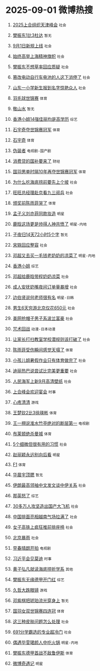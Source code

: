 # 2025-09-01 微博热搜 
1. [2025上合组织天津峰会](https://m.weibo.cn/search?containerid=100103type%3D1%26t%3D10%26q%3D%232025%E4%B8%8A%E5%90%88%E7%BB%84%E7%BB%87%E5%A4%A9%E6%B4%A5%E5%B3%B0%E4%BC%9A%23&stream_entry_id=51&isnewpage=1&extparam=seat%3D1%26c_type%3D51%26filter_type%3Drealtimehot%26cate%3D10103%26q%3D%25232025%25E4%25B8%258A%25E5%2590%2588%25E7%25BB%2584%25E7%25BB%2587%25E5%25A4%25A9%25E6%25B4%25A5%25E5%25B3%25B0%25E4%25BC%259A%2523%26pos%3D0%26dgr%3D0%26stream_entry_id%3D51%26display_time%3D1756660570%26pre_seqid%3D17566605700550415001764) `社会` 

2. [樊振东1比3杜达](https://m.weibo.cn/search?containerid=100103type%3D1%26t%3D10%26q%3D%23%E6%A8%8A%E6%8C%AF%E4%B8%9C1%E6%AF%943%E6%9D%9C%E8%BE%BE%23&stream_entry_id=31&isnewpage=1&extparam=seat%3D1%26lcate%3D5001%26q%3D%2523%25E6%25A8%258A%25E6%258C%25AF%25E4%25B8%259C1%25E6%25AF%25943%25E6%259D%259C%25E8%25BE%25BE%2523%26filter_type%3Drealtimehot%26band_rank%3D1%26c_type%3D31%26dgr%3D0%26cate%3D5001%26realpos%3D1%26pos%3D0%26flag%3D0%26stream_entry_id%3D31%26display_time%3D1756660570%26pre_seqid%3D17566605700550415001764) `暂无` 

3. [9月1日新规上线](https://m.weibo.cn/search?containerid=100103type%3D1%26t%3D10%26q%3D%239%E6%9C%881%E6%97%A5%E6%96%B0%E8%A7%84%E4%B8%8A%E7%BA%BF%23&stream_entry_id=31&isnewpage=1&extparam=seat%3D1%26lcate%3D5001%26q%3D%25239%25E6%259C%25881%25E6%2597%25A5%25E6%2596%25B0%25E8%25A7%2584%25E4%25B8%258A%25E7%25BA%25BF%2523%26filter_type%3Drealtimehot%26band_rank%3D2%26c_type%3D31%26dgr%3D0%26cate%3D5001%26realpos%3D2%26pos%3D1%26flag%3D2%26stream_entry_id%3D31%26display_time%3D1756660570%26pre_seqid%3D17566605700550415001764) `社会` 

4. [始终高举上海精神旗帜](https://m.weibo.cn/search?containerid=100103type%3D1%26t%3D10%26q%3D%23%E5%A7%8B%E7%BB%88%E9%AB%98%E4%B8%BE%E4%B8%8A%E6%B5%B7%E7%B2%BE%E7%A5%9E%E6%97%97%E5%B8%9C%23&stream_entry_id=31&isnewpage=1&extparam=seat%3D1%26lcate%3D5001%26q%3D%2523%25E5%25A7%258B%25E7%25BB%2588%25E9%25AB%2598%25E4%25B8%25BE%25E4%25B8%258A%25E6%25B5%25B7%25E7%25B2%25BE%25E7%25A5%259E%25E6%2597%2597%25E5%25B8%259C%2523%26filter_type%3Drealtimehot%26band_rank%3D3%26c_type%3D31%26dgr%3D0%26cate%3D5001%26realpos%3D3%26pos%3D2%26flag%3D0%26stream_entry_id%3D31%26display_time%3D1756660570%26pre_seqid%3D17566605700550415001764) `社会` 

5. [樊振东不想草率回应质疑](https://m.weibo.cn/search?containerid=100103type%3D1%26t%3D10%26q%3D%23%E6%A8%8A%E6%8C%AF%E4%B8%9C%E4%B8%8D%E6%83%B3%E8%8D%89%E7%8E%87%E5%9B%9E%E5%BA%94%E8%B4%A8%E7%96%91%23&stream_entry_id=31&isnewpage=1&extparam=seat%3D1%26lcate%3D5001%26q%3D%2523%25E6%25A8%258A%25E6%258C%25AF%25E4%25B8%259C%25E4%25B8%258D%25E6%2583%25B3%25E8%258D%2589%25E7%258E%2587%25E5%259B%259E%25E5%25BA%2594%25E8%25B4%25A8%25E7%2596%2591%2523%26filter_type%3Drealtimehot%26band_rank%3D4%26c_type%3D31%26dgr%3D0%26cate%3D5001%26realpos%3D4%26pos%3D3%26flag%3D0%26stream_entry_id%3D31%26display_time%3D1756660570%26pre_seqid%3D17566605700550415001764) `社会` 

6. [篡改电动自行车电池的人这下消停了](https://m.weibo.cn/search?containerid=100103type%3D1%26t%3D10%26q%3D%23%E7%AF%A1%E6%94%B9%E7%94%B5%E5%8A%A8%E8%87%AA%E8%A1%8C%E8%BD%A6%E7%94%B5%E6%B1%A0%E7%9A%84%E4%BA%BA%E8%BF%99%E4%B8%8B%E6%B6%88%E5%81%9C%E4%BA%86%23&stream_entry_id=31&isnewpage=1&extparam=seat%3D1%26lcate%3D5001%26q%3D%2523%25E7%25AF%25A1%25E6%2594%25B9%25E7%2594%25B5%25E5%258A%25A8%25E8%2587%25AA%25E8%25A1%258C%25E8%25BD%25A6%25E7%2594%25B5%25E6%25B1%25A0%25E7%259A%2584%25E4%25BA%25BA%25E8%25BF%2599%25E4%25B8%258B%25E6%25B6%2588%25E5%2581%259C%25E4%25BA%2586%2523%26filter_type%3Drealtimehot%26band_rank%3D5%26c_type%3D31%26dgr%3D0%26cate%3D5001%26realpos%3D5%26pos%3D4%26flag%3D0%26stream_entry_id%3D31%26display_time%3D1756660570%26pre_seqid%3D17566605700550415001764) `社会` 

7. [山东一小学新生报到名字惊艳众人](https://m.weibo.cn/search?containerid=100103type%3D1%26t%3D10%26q%3D%23%E5%B1%B1%E4%B8%9C%E4%B8%80%E5%B0%8F%E5%AD%A6%E6%96%B0%E7%94%9F%E6%8A%A5%E5%88%B0%E5%90%8D%E5%AD%97%E6%83%8A%E8%89%B3%E4%BC%97%E4%BA%BA%23&stream_entry_id=31&isnewpage=1&extparam=seat%3D1%26lcate%3D5001%26q%3D%2523%25E5%25B1%25B1%25E4%25B8%259C%25E4%25B8%2580%25E5%25B0%258F%25E5%25AD%25A6%25E6%2596%25B0%25E7%2594%259F%25E6%258A%25A5%25E5%2588%25B0%25E5%2590%258D%25E5%25AD%2597%25E6%2583%258A%25E8%2589%25B3%25E4%25BC%2597%25E4%25BA%25BA%2523%26filter_type%3Drealtimehot%26band_rank%3D6%26c_type%3D31%26dgr%3D0%26cate%3D5001%26realpos%3D6%26pos%3D5%26flag%3D1%26stream_entry_id%3D31%26display_time%3D1756660570%26pre_seqid%3D17566605700550415001764) `社会` 

8. [羽毛球世锦赛](https://m.weibo.cn/search?containerid=100103type%3D1%26t%3D10%26q%3D%E7%BE%BD%E6%AF%9B%E7%90%83%E4%B8%96%E9%94%A6%E8%B5%9B&stream_entry_id=31&isnewpage=1&extparam=seat%3D1%26lcate%3D5001%26q%3D%25E7%25BE%25BD%25E6%25AF%259B%25E7%2590%2583%25E4%25B8%2596%25E9%2594%25A6%25E8%25B5%259B%26filter_type%3Drealtimehot%26band_rank%3D7%26c_type%3D31%26dgr%3D0%26cate%3D5001%26realpos%3D7%26pos%3D6%26flag%3D16%26stream_entry_id%3D31%26display_time%3D1756660570%26pre_seqid%3D17566605700550415001764) `体育` 

9. [敬山水](https://m.weibo.cn/search?containerid=100103type%3D1%26t%3D10%26q%3D%E6%95%AC%E5%B1%B1%E6%B0%B4&stream_entry_id=31&isnewpage=1&extparam=seat%3D1%26lcate%3D5001%26q%3D%25E6%2595%25AC%25E5%25B1%25B1%25E6%25B0%25B4%26filter_type%3Drealtimehot%26band_rank%3D8%26c_type%3D31%26dgr%3D0%26cate%3D5001%26realpos%3D8%26pos%3D7%26flag%3D0%26stream_entry_id%3D31%26display_time%3D1756660570%26pre_seqid%3D17566605700550415001764) `暂无` 

10. [香港小姐14强佳丽均是高学历](https://m.weibo.cn/search?containerid=100103type%3D1%26t%3D10%26q%3D%23%E9%A6%99%E6%B8%AF%E5%B0%8F%E5%A7%9014%E5%BC%BA%E4%BD%B3%E4%B8%BD%E5%9D%87%E6%98%AF%E9%AB%98%E5%AD%A6%E5%8E%86%23&stream_entry_id=31&isnewpage=1&extparam=seat%3D1%26lcate%3D5001%26q%3D%2523%25E9%25A6%2599%25E6%25B8%25AF%25E5%25B0%258F%25E5%25A7%259014%25E5%25BC%25BA%25E4%25BD%25B3%25E4%25B8%25BD%25E5%259D%2587%25E6%2598%25AF%25E9%25AB%2598%25E5%25AD%25A6%25E5%258E%2586%2523%26filter_type%3Drealtimehot%26band_rank%3D9%26c_type%3D31%26dgr%3D0%26cate%3D5001%26realpos%3D9%26pos%3D8%26flag%3D0%26stream_entry_id%3D31%26display_time%3D1756660570%26pre_seqid%3D17566605700550415001764) `综艺` 

11. [石宇奇夺世锦赛冠军](https://m.weibo.cn/search?containerid=100103type%3D1%26t%3D10%26q%3D%23%E7%9F%B3%E5%AE%87%E5%A5%87%E5%A4%BA%E4%B8%96%E9%94%A6%E8%B5%9B%E5%86%A0%E5%86%9B%23&stream_entry_id=31&isnewpage=1&extparam=seat%3D1%26lcate%3D5001%26q%3D%2523%25E7%259F%25B3%25E5%25AE%2587%25E5%25A5%2587%25E5%25A4%25BA%25E4%25B8%2596%25E9%2594%25A6%25E8%25B5%259B%25E5%2586%25A0%25E5%2586%259B%2523%26filter_type%3Drealtimehot%26band_rank%3D10%26c_type%3D31%26dgr%3D0%26cate%3D5001%26realpos%3D10%26pos%3D9%26flag%3D1%26stream_entry_id%3D31%26display_time%3D1756660570%26pre_seqid%3D17566605700550415001764) `体育` 

12. [石宇奇](https://m.weibo.cn/search?containerid=100103type%3D1%26t%3D10%26q%3D%E7%9F%B3%E5%AE%87%E5%A5%87&stream_entry_id=31&isnewpage=1&extparam=seat%3D1%26lcate%3D5001%26q%3D%25E7%259F%25B3%25E5%25AE%2587%25E5%25A5%2587%26filter_type%3Drealtimehot%26band_rank%3D11%26c_type%3D31%26dgr%3D0%26cate%3D5001%26realpos%3D11%26pos%3D10%26flag%3D1%26stream_entry_id%3D31%26display_time%3D1756660570%26pre_seqid%3D17566605700550415001764) `体育` 

13. [伪装者](https://m.weibo.cn/search?containerid=100103type%3D1%26t%3D10%26q%3D%E4%BC%AA%E8%A3%85%E8%80%85&stream_entry_id=31&isnewpage=1&extparam=seat%3D1%26lcate%3D5001%26q%3D%25E4%25BC%25AA%25E8%25A3%2585%25E8%2580%2585%26filter_type%3Drealtimehot%26band_rank%3D12%26c_type%3D31%26dgr%3D0%26cate%3D5001%26realpos%3D12%26pos%3D11%26flag%3D2%26stream_entry_id%3D31%26display_time%3D1756660570%26pre_seqid%3D17566605700550415001764) `电视剧-国产剧` 

14. [消费贷的国补要来了](https://m.weibo.cn/search?containerid=100103type%3D1%26t%3D10%26q%3D%23%E6%B6%88%E8%B4%B9%E8%B4%B7%E7%9A%84%E5%9B%BD%E8%A1%A5%E8%A6%81%E6%9D%A5%E4%BA%86%23&stream_entry_id=31&isnewpage=1&extparam=seat%3D1%26lcate%3D5001%26q%3D%2523%25E6%25B6%2588%25E8%25B4%25B9%25E8%25B4%25B7%25E7%259A%2584%25E5%259B%25BD%25E8%25A1%25A5%25E8%25A6%2581%25E6%259D%25A5%25E4%25BA%2586%2523%26filter_type%3Drealtimehot%26band_rank%3D13%26c_type%3D31%26dgr%3D0%26cate%3D5001%26realpos%3D13%26pos%3D12%26flag%3D0%26stream_entry_id%3D31%26display_time%3D1756660570%26pre_seqid%3D17566605700550415001764) `财经` 

15. [国羽男单时隔10年再夺世锦赛冠军](https://m.weibo.cn/search?containerid=100103type%3D1%26t%3D10%26q%3D%23%E5%9B%BD%E7%BE%BD%E7%94%B7%E5%8D%95%E6%97%B6%E9%9A%9410%E5%B9%B4%E5%86%8D%E5%A4%BA%E4%B8%96%E9%94%A6%E8%B5%9B%E5%86%A0%E5%86%9B%23&stream_entry_id=31&isnewpage=1&extparam=seat%3D1%26lcate%3D5001%26q%3D%2523%25E5%259B%25BD%25E7%25BE%25BD%25E7%2594%25B7%25E5%258D%2595%25E6%2597%25B6%25E9%259A%259410%25E5%25B9%25B4%25E5%2586%258D%25E5%25A4%25BA%25E4%25B8%2596%25E9%2594%25A6%25E8%25B5%259B%25E5%2586%25A0%25E5%2586%259B%2523%26filter_type%3Drealtimehot%26band_rank%3D14%26c_type%3D31%26dgr%3D0%26cate%3D5001%26realpos%3D14%26pos%3D13%26flag%3D1%26stream_entry_id%3D31%26display_time%3D1756660570%26pre_seqid%3D17566605700550415001764) `体育` 

16. [为什么吃海底捞前要先上个坡](https://m.weibo.cn/search?containerid=100103type%3D1%26t%3D10%26q%3D%23%E4%B8%BA%E4%BB%80%E4%B9%88%E5%90%83%E6%B5%B7%E5%BA%95%E6%8D%9E%E5%89%8D%E8%A6%81%E5%85%88%E4%B8%8A%E4%B8%AA%E5%9D%A1%23&stream_entry_id=31&isnewpage=1&extparam=seat%3D1%26lcate%3D5001%26q%3D%2523%25E4%25B8%25BA%25E4%25BB%2580%25E4%25B9%2588%25E5%2590%2583%25E6%25B5%25B7%25E5%25BA%2595%25E6%258D%259E%25E5%2589%258D%25E8%25A6%2581%25E5%2585%2588%25E4%25B8%258A%25E4%25B8%25AA%25E5%259D%25A1%2523%26filter_type%3Drealtimehot%26band_rank%3D15%26c_type%3D31%26dgr%3D0%26cate%3D5001%26realpos%3D15%26pos%3D14%26flag%3D0%26stream_entry_id%3D31%26display_time%3D1756660570%26pre_seqid%3D17566605700550415001764) `社会` 

17. [旺旺总经理赴京看九三阅兵](https://m.weibo.cn/search?containerid=100103type%3D1%26t%3D10%26q%3D%23%E6%97%BA%E6%97%BA%E6%80%BB%E7%BB%8F%E7%90%86%E8%B5%B4%E4%BA%AC%E7%9C%8B%E4%B9%9D%E4%B8%89%E9%98%85%E5%85%B5%23&stream_entry_id=31&isnewpage=1&extparam=seat%3D1%26lcate%3D5001%26q%3D%2523%25E6%2597%25BA%25E6%2597%25BA%25E6%2580%25BB%25E7%25BB%258F%25E7%2590%2586%25E8%25B5%25B4%25E4%25BA%25AC%25E7%259C%258B%25E4%25B9%259D%25E4%25B8%2589%25E9%2598%2585%25E5%2585%25B5%2523%26filter_type%3Drealtimehot%26band_rank%3D16%26c_type%3D31%26dgr%3D0%26cate%3D5001%26realpos%3D16%26pos%3D15%26flag%3D0%26stream_entry_id%3D31%26display_time%3D1756660570%26pre_seqid%3D17566605700550415001764) `社会` 

18. [颁奖前陈雨菲哭了](https://m.weibo.cn/search?containerid=100103type%3D1%26t%3D10%26q%3D%E9%A2%81%E5%A5%96%E5%89%8D%E9%99%88%E9%9B%A8%E8%8F%B2%E5%93%AD%E4%BA%86&stream_entry_id=31&isnewpage=1&extparam=seat%3D1%26lcate%3D5001%26q%3D%25E9%25A2%2581%25E5%25A5%2596%25E5%2589%258D%25E9%2599%2588%25E9%259B%25A8%25E8%258F%25B2%25E5%2593%25AD%25E4%25BA%2586%26filter_type%3Drealtimehot%26band_rank%3D17%26c_type%3D31%26dgr%3D0%26cate%3D5001%26realpos%3D17%26pos%3D16%26flag%3D0%26stream_entry_id%3D31%26display_time%3D1756660570%26pre_seqid%3D17566605700550415001764) `体育` 

19. [孟子义刘亦菲同款妆造](https://m.weibo.cn/search?containerid=100103type%3D1%26t%3D10%26q%3D%23%E5%AD%9F%E5%AD%90%E4%B9%89%E5%88%98%E4%BA%A6%E8%8F%B2%E5%90%8C%E6%AC%BE%E5%A6%86%E9%80%A0%23&stream_entry_id=31&isnewpage=1&extparam=seat%3D1%26lcate%3D5001%26q%3D%2523%25E5%25AD%259F%25E5%25AD%2590%25E4%25B9%2589%25E5%2588%2598%25E4%25BA%25A6%25E8%258F%25B2%25E5%2590%258C%25E6%25AC%25BE%25E5%25A6%2586%25E9%2580%25A0%2523%26filter_type%3Drealtimehot%26band_rank%3D18%26c_type%3D31%26dgr%3D0%26cate%3D5001%26realpos%3D18%26pos%3D17%26flag%3D0%26stream_entry_id%3D31%26display_time%3D1756660570%26pre_seqid%3D17566605700550415001764) `明星` 

20. [鹿晗这场更是帅得人神共愤了](https://m.weibo.cn/search?containerid=100103type%3D1%26t%3D10%26q%3D%23%E9%B9%BF%E6%99%97%E8%BF%99%E5%9C%BA%E6%9B%B4%E6%98%AF%E5%B8%85%E5%BE%97%E4%BA%BA%E7%A5%9E%E5%85%B1%E6%84%A4%E4%BA%86%23&stream_entry_id=31&isnewpage=1&extparam=seat%3D1%26lcate%3D5001%26q%3D%2523%25E9%25B9%25BF%25E6%2599%2597%25E8%25BF%2599%25E5%259C%25BA%25E6%259B%25B4%25E6%2598%25AF%25E5%25B8%2585%25E5%25BE%2597%25E4%25BA%25BA%25E7%25A5%259E%25E5%2585%25B1%25E6%2584%25A4%25E4%25BA%2586%2523%26filter_type%3Drealtimehot%26band_rank%3D19%26c_type%3D31%26dgr%3D0%26cate%3D5001%26realpos%3D19%26pos%3D18%26flag%3D0%26stream_entry_id%3D31%26display_time%3D1756660570%26pre_seqid%3D17566605700550415001764) `明星-内地` 

21. [子夜归14天72小时5个字](https://m.weibo.cn/search?containerid=100103type%3D1%26t%3D10%26q%3D%E5%AD%90%E5%A4%9C%E5%BD%9214%E5%A4%A972%E5%B0%8F%E6%97%B65%E4%B8%AA%E5%AD%97&stream_entry_id=31&isnewpage=1&extparam=seat%3D1%26lcate%3D5001%26q%3D%25E5%25AD%2590%25E5%25A4%259C%25E5%25BD%259214%25E5%25A4%25A972%25E5%25B0%258F%25E6%2597%25B65%25E4%25B8%25AA%25E5%25AD%2597%26filter_type%3Drealtimehot%26band_rank%3D20%26c_type%3D31%26dgr%3D0%26cate%3D5001%26realpos%3D20%26pos%3D19%26flag%3D0%26stream_entry_id%3D31%26display_time%3D1756660570%26pre_seqid%3D17566605700550415001764) `暂无` 

22. [宋轶回应整容](https://m.weibo.cn/search?containerid=100103type%3D1%26t%3D10%26q%3D%E5%AE%8B%E8%BD%B6%E5%9B%9E%E5%BA%94%E6%95%B4%E5%AE%B9&stream_entry_id=31&isnewpage=1&extparam=seat%3D1%26lcate%3D5001%26q%3D%25E5%25AE%258B%25E8%25BD%25B6%25E5%259B%259E%25E5%25BA%2594%25E6%2595%25B4%25E5%25AE%25B9%26filter_type%3Drealtimehot%26band_rank%3D21%26c_type%3D31%26dgr%3D0%26cate%3D5001%26realpos%3D21%26pos%3D20%26flag%3D2%26stream_entry_id%3D31%26display_time%3D1756660570%26pre_seqid%3D17566605700550415001764) `社会` 

23. [邓超又去买一毛钱老奶奶的凉菜了](https://m.weibo.cn/search?containerid=100103type%3D1%26t%3D10%26q%3D%23%E9%82%93%E8%B6%85%E5%8F%88%E5%8E%BB%E4%B9%B0%E4%B8%80%E6%AF%9B%E9%92%B1%E8%80%81%E5%A5%B6%E5%A5%B6%E7%9A%84%E5%87%89%E8%8F%9C%E4%BA%86%23&stream_entry_id=31&isnewpage=1&extparam=seat%3D1%26lcate%3D5001%26q%3D%2523%25E9%2582%2593%25E8%25B6%2585%25E5%258F%2588%25E5%258E%25BB%25E4%25B9%25B0%25E4%25B8%2580%25E6%25AF%259B%25E9%2592%25B1%25E8%2580%2581%25E5%25A5%25B6%25E5%25A5%25B6%25E7%259A%2584%25E5%2587%2589%25E8%258F%259C%25E4%25BA%2586%2523%26filter_type%3Drealtimehot%26band_rank%3D22%26c_type%3D31%26dgr%3D0%26cate%3D5001%26realpos%3D22%26pos%3D21%26flag%3D2%26stream_entry_id%3D31%26display_time%3D1756660570%26pre_seqid%3D17566605700550415001764) `明星-内地` 

24. [香港小姐](https://m.weibo.cn/search?containerid=100103type%3D1%26t%3D10%26q%3D%E9%A6%99%E6%B8%AF%E5%B0%8F%E5%A7%90&stream_entry_id=31&isnewpage=1&extparam=seat%3D1%26lcate%3D5001%26q%3D%25E9%25A6%2599%25E6%25B8%25AF%25E5%25B0%258F%25E5%25A7%2590%26filter_type%3Drealtimehot%26band_rank%3D23%26c_type%3D31%26dgr%3D0%26cate%3D5001%26realpos%3D23%26pos%3D22%26flag%3D0%26stream_entry_id%3D31%26display_time%3D1756660570%26pre_seqid%3D17566605700550415001764) `综艺` 

25. [邓超给鹿晗带程奶奶凉菜](https://m.weibo.cn/search?containerid=100103type%3D1%26t%3D10%26q%3D%23%E9%82%93%E8%B6%85%E7%BB%99%E9%B9%BF%E6%99%97%E5%B8%A6%E7%A8%8B%E5%A5%B6%E5%A5%B6%E5%87%89%E8%8F%9C%23&stream_entry_id=31&isnewpage=1&extparam=seat%3D1%26lcate%3D5001%26q%3D%2523%25E9%2582%2593%25E8%25B6%2585%25E7%25BB%2599%25E9%25B9%25BF%25E6%2599%2597%25E5%25B8%25A6%25E7%25A8%258B%25E5%25A5%25B6%25E5%25A5%25B6%25E5%2587%2589%25E8%258F%259C%2523%26filter_type%3Drealtimehot%26band_rank%3D24%26c_type%3D31%26dgr%3D0%26cate%3D5001%26realpos%3D24%26pos%3D23%26flag%3D0%26stream_entry_id%3D31%26display_time%3D1756660570%26pre_seqid%3D17566605700550415001764) `社会` 

26. [成人安抚奶嘴夜间订单量暴增](https://m.weibo.cn/search?containerid=100103type%3D1%26t%3D10%26q%3D%23%E6%88%90%E4%BA%BA%E5%AE%89%E6%8A%9A%E5%A5%B6%E5%98%B4%E5%A4%9C%E9%97%B4%E8%AE%A2%E5%8D%95%E9%87%8F%E6%9A%B4%E5%A2%9E%23&stream_entry_id=31&isnewpage=1&extparam=seat%3D1%26lcate%3D5001%26q%3D%2523%25E6%2588%2590%25E4%25BA%25BA%25E5%25AE%2589%25E6%258A%259A%25E5%25A5%25B6%25E5%2598%25B4%25E5%25A4%259C%25E9%2597%25B4%25E8%25AE%25A2%25E5%258D%2595%25E9%2587%258F%25E6%259A%25B4%25E5%25A2%259E%2523%26filter_type%3Drealtimehot%26band_rank%3D25%26c_type%3D31%26dgr%3D0%26cate%3D5001%26realpos%3D25%26pos%3D24%26flag%3D0%26stream_entry_id%3D31%26display_time%3D1756660570%26pre_seqid%3D17566605700550415001764) `社会` 

27. [边伯贤说何老师很有名](https://m.weibo.cn/search?containerid=100103type%3D1%26t%3D10%26q%3D%23%E8%BE%B9%E4%BC%AF%E8%B4%A4%E8%AF%B4%E4%BD%95%E8%80%81%E5%B8%88%E5%BE%88%E6%9C%89%E5%90%8D%23&stream_entry_id=31&isnewpage=1&extparam=seat%3D1%26lcate%3D5001%26q%3D%2523%25E8%25BE%25B9%25E4%25BC%25AF%25E8%25B4%25A4%25E8%25AF%25B4%25E4%25BD%2595%25E8%2580%2581%25E5%25B8%2588%25E5%25BE%2588%25E6%259C%2589%25E5%2590%258D%2523%26filter_type%3Drealtimehot%26band_rank%3D26%26c_type%3D31%26dgr%3D0%26cate%3D5001%26realpos%3D26%26pos%3D25%26flag%3D1%26stream_entry_id%3D31%26display_time%3D1756660570%26pre_seqid%3D17566605700550415001764) `明星-日韩` 

28. [男生6天穷游北京仅花650元](https://m.weibo.cn/search?containerid=100103type%3D1%26t%3D10%26q%3D%23%E7%94%B7%E7%94%9F6%E5%A4%A9%E7%A9%B7%E6%B8%B8%E5%8C%97%E4%BA%AC%E4%BB%85%E8%8A%B1650%E5%85%83%23&stream_entry_id=31&isnewpage=1&extparam=seat%3D1%26lcate%3D5001%26q%3D%2523%25E7%2594%25B7%25E7%2594%259F6%25E5%25A4%25A9%25E7%25A9%25B7%25E6%25B8%25B8%25E5%258C%2597%25E4%25BA%25AC%25E4%25BB%2585%25E8%258A%25B1650%25E5%2585%2583%2523%26filter_type%3Drealtimehot%26band_rank%3D27%26c_type%3D31%26dgr%3D0%26cate%3D5001%26realpos%3D27%26pos%3D26%26flag%3D0%26stream_entry_id%3D31%26display_time%3D1756660570%26pre_seqid%3D17566605700550415001764) `社会` 

29. [美网抢帽子男子系波兰富豪](https://m.weibo.cn/search?containerid=100103type%3D1%26t%3D10%26q%3D%23%E7%BE%8E%E7%BD%91%E6%8A%A2%E5%B8%BD%E5%AD%90%E7%94%B7%E5%AD%90%E7%B3%BB%E6%B3%A2%E5%85%B0%E5%AF%8C%E8%B1%AA%23&stream_entry_id=31&isnewpage=1&extparam=seat%3D1%26lcate%3D5001%26q%3D%2523%25E7%25BE%258E%25E7%25BD%2591%25E6%258A%25A2%25E5%25B8%25BD%25E5%25AD%2590%25E7%2594%25B7%25E5%25AD%2590%25E7%25B3%25BB%25E6%25B3%25A2%25E5%2585%25B0%25E5%25AF%258C%25E8%25B1%25AA%2523%26filter_type%3Drealtimehot%26band_rank%3D28%26c_type%3D31%26dgr%3D0%26cate%3D5001%26realpos%3D28%26pos%3D27%26flag%3D1%26stream_entry_id%3D31%26display_time%3D1756660570%26pre_seqid%3D17566605700550415001764) `社会` 

30. [咒术回战](https://m.weibo.cn/search?containerid=100103type%3D1%26t%3D10%26q%3D%E5%92%92%E6%9C%AF%E5%9B%9E%E6%88%98&stream_entry_id=31&isnewpage=1&extparam=seat%3D1%26lcate%3D5001%26q%3D%25E5%2592%2592%25E6%259C%25AF%25E5%259B%259E%25E6%2588%2598%26filter_type%3Drealtimehot%26band_rank%3D29%26c_type%3D31%26dgr%3D0%26cate%3D5001%26realpos%3D29%26pos%3D28%26flag%3D0%26stream_entry_id%3D31%26display_time%3D1756660570%26pre_seqid%3D17566605700550415001764) `动漫-日本动漫` 

31. [让家长打扫教室学校潜规则该打破了](https://m.weibo.cn/search?containerid=100103type%3D1%26t%3D10%26q%3D%23%E8%AE%A9%E5%AE%B6%E9%95%BF%E6%89%93%E6%89%AB%E6%95%99%E5%AE%A4%E5%AD%A6%E6%A0%A1%E6%BD%9C%E8%A7%84%E5%88%99%E8%AF%A5%E6%89%93%E7%A0%B4%E4%BA%86%23&stream_entry_id=31&isnewpage=1&extparam=seat%3D1%26lcate%3D5001%26q%3D%2523%25E8%25AE%25A9%25E5%25AE%25B6%25E9%2595%25BF%25E6%2589%2593%25E6%2589%25AB%25E6%2595%2599%25E5%25AE%25A4%25E5%25AD%25A6%25E6%25A0%25A1%25E6%25BD%259C%25E8%25A7%2584%25E5%2588%2599%25E8%25AF%25A5%25E6%2589%2593%25E7%25A0%25B4%25E4%25BA%2586%2523%26filter_type%3Drealtimehot%26band_rank%3D30%26c_type%3D31%26dgr%3D0%26cate%3D5001%26realpos%3D30%26pos%3D29%26flag%3D0%26stream_entry_id%3D31%26display_time%3D1756660570%26pre_seqid%3D17566605700550415001764) `社会` 

32. [陈雨菲受伤瞬间感觉天塌了](https://m.weibo.cn/search?containerid=100103type%3D1%26t%3D10%26q%3D%23%E9%99%88%E9%9B%A8%E8%8F%B2%E5%8F%97%E4%BC%A4%E7%9E%AC%E9%97%B4%E6%84%9F%E8%A7%89%E5%A4%A9%E5%A1%8C%E4%BA%86%23&stream_entry_id=31&isnewpage=1&extparam=seat%3D1%26lcate%3D5001%26q%3D%2523%25E9%2599%2588%25E9%259B%25A8%25E8%258F%25B2%25E5%258F%2597%25E4%25BC%25A4%25E7%259E%25AC%25E9%2597%25B4%25E6%2584%259F%25E8%25A7%2589%25E5%25A4%25A9%25E5%25A1%258C%25E4%25BA%2586%2523%26filter_type%3Drealtimehot%26band_rank%3D31%26c_type%3D31%26dgr%3D0%26cate%3D5001%26realpos%3D31%26pos%3D30%26flag%3D1%26stream_entry_id%3D31%26display_time%3D1756660570%26pre_seqid%3D17566605700550415001764) `体育` 

33. [小孩儿姐暑假作业只有体育做完了](https://m.weibo.cn/search?containerid=100103type%3D1%26t%3D10%26q%3D%23%E5%B0%8F%E5%AD%A9%E5%84%BF%E5%A7%90%E6%9A%91%E5%81%87%E4%BD%9C%E4%B8%9A%E5%8F%AA%E6%9C%89%E4%BD%93%E8%82%B2%E5%81%9A%E5%AE%8C%E4%BA%86%23&stream_entry_id=31&isnewpage=1&extparam=seat%3D1%26lcate%3D5001%26q%3D%2523%25E5%25B0%258F%25E5%25AD%25A9%25E5%2584%25BF%25E5%25A7%2590%25E6%259A%2591%25E5%2581%2587%25E4%25BD%259C%25E4%25B8%259A%25E5%258F%25AA%25E6%259C%2589%25E4%25BD%2593%25E8%2582%25B2%25E5%2581%259A%25E5%25AE%258C%25E4%25BA%2586%2523%26filter_type%3Drealtimehot%26band_rank%3D32%26c_type%3D31%26dgr%3D0%26cate%3D5001%26realpos%3D32%26pos%3D31%26flag%3D0%26stream_entry_id%3D31%26display_time%3D1756660570%26pre_seqid%3D17566605700550415001764) `社会` 

34. [迪丽热巴说尝试比完美更重要](https://m.weibo.cn/search?containerid=100103type%3D1%26t%3D10%26q%3D%23%E8%BF%AA%E4%B8%BD%E7%83%AD%E5%B7%B4%E8%AF%B4%E5%B0%9D%E8%AF%95%E6%AF%94%E5%AE%8C%E7%BE%8E%E6%9B%B4%E9%87%8D%E8%A6%81%23&stream_entry_id=31&isnewpage=1&extparam=seat%3D1%26lcate%3D5001%26q%3D%2523%25E8%25BF%25AA%25E4%25B8%25BD%25E7%2583%25AD%25E5%25B7%25B4%25E8%25AF%25B4%25E5%25B0%259D%25E8%25AF%2595%25E6%25AF%2594%25E5%25AE%258C%25E7%25BE%258E%25E6%259B%25B4%25E9%2587%258D%25E8%25A6%2581%2523%26filter_type%3Drealtimehot%26band_rank%3D33%26c_type%3D31%26dgr%3D0%26cate%3D5001%26realpos%3D33%26pos%3D32%26flag%3D0%26stream_entry_id%3D31%26display_time%3D1756660570%26pre_seqid%3D17566605700550415001764) `社会` 

35. [人民海军上新9月高清壁纸](https://m.weibo.cn/search?containerid=100103type%3D1%26t%3D10%26q%3D%23%E4%BA%BA%E6%B0%91%E6%B5%B7%E5%86%9B%E4%B8%8A%E6%96%B09%E6%9C%88%E9%AB%98%E6%B8%85%E5%A3%81%E7%BA%B8%23&stream_entry_id=31&isnewpage=1&extparam=seat%3D1%26lcate%3D5001%26q%3D%2523%25E4%25BA%25BA%25E6%25B0%2591%25E6%25B5%25B7%25E5%2586%259B%25E4%25B8%258A%25E6%2596%25B09%25E6%259C%2588%25E9%25AB%2598%25E6%25B8%2585%25E5%25A3%2581%25E7%25BA%25B8%2523%26filter_type%3Drealtimehot%26band_rank%3D34%26c_type%3D31%26dgr%3D0%26cate%3D5001%26realpos%3D34%26pos%3D33%26flag%3D1%26stream_entry_id%3D31%26display_time%3D1756660570%26pre_seqid%3D17566605700550415001764) `社会` 

36. [上合峰会欢迎宴会](https://m.weibo.cn/search?containerid=100103type%3D1%26t%3D10%26q%3D%23%E4%B8%8A%E5%90%88%E5%B3%B0%E4%BC%9A%E6%AC%A2%E8%BF%8E%E5%AE%B4%E4%BC%9A%23&stream_entry_id=31&isnewpage=1&extparam=seat%3D1%26lcate%3D5001%26q%3D%2523%25E4%25B8%258A%25E5%2590%2588%25E5%25B3%25B0%25E4%25BC%259A%25E6%25AC%25A2%25E8%25BF%258E%25E5%25AE%25B4%25E4%25BC%259A%2523%26filter_type%3Drealtimehot%26band_rank%3D35%26c_type%3D31%26dgr%3D0%26cate%3D5001%26realpos%3D35%26pos%3D34%26flag%3D0%26stream_entry_id%3D31%26display_time%3D1756660570%26pre_seqid%3D17566605700550415001764) `时事` 

37. [心疼清清](https://m.weibo.cn/search?containerid=100103type%3D1%26t%3D10%26q%3D%E5%BF%83%E7%96%BC%E6%B8%85%E6%B8%85&stream_entry_id=31&isnewpage=1&extparam=seat%3D1%26lcate%3D5001%26q%3D%25E5%25BF%2583%25E7%2596%25BC%25E6%25B8%2585%25E6%25B8%2585%26filter_type%3Drealtimehot%26band_rank%3D36%26c_type%3D31%26dgr%3D0%26cate%3D5001%26realpos%3D36%26pos%3D35%26flag%3D0%26stream_entry_id%3D31%26display_time%3D1756660570%26pre_seqid%3D17566605700550415001764) `游戏` 

38. [王楚钦2比3徐瑛彬](https://m.weibo.cn/search?containerid=100103type%3D1%26t%3D10%26q%3D%23%E7%8E%8B%E6%A5%9A%E9%92%A62%E6%AF%943%E5%BE%90%E7%91%9B%E5%BD%AC%23&stream_entry_id=31&isnewpage=1&extparam=seat%3D1%26lcate%3D5001%26q%3D%2523%25E7%258E%258B%25E6%25A5%259A%25E9%2592%25A62%25E6%25AF%25943%25E5%25BE%2590%25E7%2591%259B%25E5%25BD%25AC%2523%26filter_type%3Drealtimehot%26band_rank%3D37%26c_type%3D31%26dgr%3D0%26cate%3D5001%26realpos%3D37%26pos%3D36%26flag%3D0%26stream_entry_id%3D31%26display_time%3D1756660570%26pre_seqid%3D17566605700550415001764) `体育` 

39. [王一栩说淮水竹亭绝对的断层第一](https://m.weibo.cn/search?containerid=100103type%3D1%26t%3D10%26q%3D%23%E7%8E%8B%E4%B8%80%E6%A0%A9%E8%AF%B4%E6%B7%AE%E6%B0%B4%E7%AB%B9%E4%BA%AD%E7%BB%9D%E5%AF%B9%E7%9A%84%E6%96%AD%E5%B1%82%E7%AC%AC%E4%B8%80%23&stream_entry_id=31&isnewpage=1&extparam=seat%3D1%26lcate%3D5001%26q%3D%2523%25E7%258E%258B%25E4%25B8%2580%25E6%25A0%25A9%25E8%25AF%25B4%25E6%25B7%25AE%25E6%25B0%25B4%25E7%25AB%25B9%25E4%25BA%25AD%25E7%25BB%259D%25E5%25AF%25B9%25E7%259A%2584%25E6%2596%25AD%25E5%25B1%2582%25E7%25AC%25AC%25E4%25B8%2580%2523%26filter_type%3Drealtimehot%26band_rank%3D38%26c_type%3D31%26dgr%3D0%26cate%3D5001%26realpos%3D38%26pos%3D37%26flag%3D1%26stream_entry_id%3D31%26display_time%3D1756660570%26pre_seqid%3D17566605700550415001764) `电视剧` 

40. [布莱顿绝杀曼城](https://m.weibo.cn/search?containerid=100103type%3D1%26t%3D10%26q%3D%23%E5%B8%83%E8%8E%B1%E9%A1%BF%E7%BB%9D%E6%9D%80%E6%9B%BC%E5%9F%8E%23&stream_entry_id=31&isnewpage=1&extparam=seat%3D1%26lcate%3D5001%26q%3D%2523%25E5%25B8%2583%25E8%258E%25B1%25E9%25A1%25BF%25E7%25BB%259D%25E6%259D%2580%25E6%259B%25BC%25E5%259F%258E%2523%26filter_type%3Drealtimehot%26band_rank%3D39%26c_type%3D31%26dgr%3D0%26cate%3D5001%26realpos%3D39%26pos%3D38%26flag%3D1%26stream_entry_id%3D31%26display_time%3D1756660570%26pre_seqid%3D17566605700550415001764) `体育` 

41. [5个细微但很有用的习惯](https://m.weibo.cn/search?containerid=100103type%3D1%26t%3D10%26q%3D%235%E4%B8%AA%E7%BB%86%E5%BE%AE%E4%BD%86%E5%BE%88%E6%9C%89%E7%94%A8%E7%9A%84%E4%B9%A0%E6%83%AF%23&stream_entry_id=31&isnewpage=1&extparam=seat%3D1%26lcate%3D5001%26q%3D%25235%25E4%25B8%25AA%25E7%25BB%2586%25E5%25BE%25AE%25E4%25BD%2586%25E5%25BE%2588%25E6%259C%2589%25E7%2594%25A8%25E7%259A%2584%25E4%25B9%25A0%25E6%2583%25AF%2523%26filter_type%3Drealtimehot%26band_rank%3D40%26c_type%3D31%26dgr%3D0%26cate%3D5001%26realpos%3D40%26pos%3D39%26flag%3D1%26stream_entry_id%3D31%26display_time%3D1756660570%26pre_seqid%3D17566605700550415001764) `社会` 

42. [赵丽颖永远别向后看](https://m.weibo.cn/search?containerid=100103type%3D1%26t%3D10%26q%3D%23%E8%B5%B5%E4%B8%BD%E9%A2%96%E6%B0%B8%E8%BF%9C%E5%88%AB%E5%90%91%E5%90%8E%E7%9C%8B%23&stream_entry_id=31&isnewpage=1&extparam=seat%3D1%26lcate%3D5001%26q%3D%2523%25E8%25B5%25B5%25E4%25B8%25BD%25E9%25A2%2596%25E6%25B0%25B8%25E8%25BF%259C%25E5%2588%25AB%25E5%2590%2591%25E5%2590%258E%25E7%259C%258B%2523%26filter_type%3Drealtimehot%26band_rank%3D41%26c_type%3D31%26dgr%3D0%26cate%3D5001%26realpos%3D41%26pos%3D40%26flag%3D0%26stream_entry_id%3D31%26display_time%3D1756660570%26pre_seqid%3D17566605700550415001764) `明星` 

43. [F1](https://m.weibo.cn/search?containerid=100103type%3D1%26t%3D10%26q%3DF1&stream_entry_id=31&isnewpage=1&extparam=seat%3D1%26lcate%3D5001%26q%3DF1%26filter_type%3Drealtimehot%26band_rank%3D42%26c_type%3D31%26dgr%3D0%26cate%3D5001%26realpos%3D42%26pos%3D41%26flag%3D0%26stream_entry_id%3D31%26display_time%3D1756660570%26pre_seqid%3D17566605700550415001764) `体育` 

44. [华晨宇顶腮](https://m.weibo.cn/search?containerid=100103type%3D1%26t%3D10%26q%3D%E5%8D%8E%E6%99%A8%E5%AE%87%E9%A1%B6%E8%85%AE&stream_entry_id=31&isnewpage=1&extparam=seat%3D1%26lcate%3D5001%26q%3D%25E5%258D%258E%25E6%2599%25A8%25E5%25AE%2587%25E9%25A1%25B6%25E8%2585%25AE%26filter_type%3Drealtimehot%26band_rank%3D43%26c_type%3D31%26dgr%3D0%26cate%3D5001%26realpos%3D43%26pos%3D42%26flag%3D0%26stream_entry_id%3D31%26display_time%3D1756660570%26pre_seqid%3D17566605700550415001764) `暂无` 

45. [伊朗最高领袖中文发文谈中伊关系](https://m.weibo.cn/search?containerid=100103type%3D1%26t%3D10%26q%3D%23%E4%BC%8A%E6%9C%97%E6%9C%80%E9%AB%98%E9%A2%86%E8%A2%96%E4%B8%AD%E6%96%87%E5%8F%91%E6%96%87%E8%B0%88%E4%B8%AD%E4%BC%8A%E5%85%B3%E7%B3%BB%23&stream_entry_id=31&isnewpage=1&extparam=seat%3D1%26lcate%3D5001%26q%3D%2523%25E4%25BC%258A%25E6%259C%2597%25E6%259C%2580%25E9%25AB%2598%25E9%25A2%2586%25E8%25A2%2596%25E4%25B8%25AD%25E6%2596%2587%25E5%258F%2591%25E6%2596%2587%25E8%25B0%2588%25E4%25B8%25AD%25E4%25BC%258A%25E5%2585%25B3%25E7%25B3%25BB%2523%26filter_type%3Drealtimehot%26band_rank%3D44%26c_type%3D31%26dgr%3D0%26cate%3D5001%26realpos%3D44%26pos%3D43%26flag%3D0%26stream_entry_id%3D31%26display_time%3D1756660570%26pre_seqid%3D17566605700550415001764) `社会` 

46. [那英怒了](https://m.weibo.cn/search?containerid=100103type%3D1%26t%3D10%26q%3D%23%E9%82%A3%E8%8B%B1%E6%80%92%E4%BA%86%23&stream_entry_id=31&isnewpage=1&extparam=seat%3D1%26lcate%3D5001%26q%3D%2523%25E9%2582%25A3%25E8%258B%25B1%25E6%2580%2592%25E4%25BA%2586%2523%26filter_type%3Drealtimehot%26band_rank%3D45%26c_type%3D31%26dgr%3D0%26cate%3D5001%26realpos%3D45%26pos%3D44%26flag%3D0%26stream_entry_id%3D31%26display_time%3D1756660570%26pre_seqid%3D17566605700550415001764) `综艺` 

47. [30多万人攻坚造出国产大飞机](https://m.weibo.cn/search?containerid=100103type%3D1%26t%3D10%26q%3D%2330%E5%A4%9A%E4%B8%87%E4%BA%BA%E6%94%BB%E5%9D%9A%E9%80%A0%E5%87%BA%E5%9B%BD%E4%BA%A7%E5%A4%A7%E9%A3%9E%E6%9C%BA%23&stream_entry_id=31&isnewpage=1&extparam=seat%3D1%26lcate%3D5001%26q%3D%252330%25E5%25A4%259A%25E4%25B8%2587%25E4%25BA%25BA%25E6%2594%25BB%25E5%259D%259A%25E9%2580%25A0%25E5%2587%25BA%25E5%259B%25BD%25E4%25BA%25A7%25E5%25A4%25A7%25E9%25A3%259E%25E6%259C%25BA%2523%26filter_type%3Drealtimehot%26band_rank%3D46%26c_type%3D31%26dgr%3D0%26cate%3D5001%26realpos%3D46%26pos%3D45%26flag%3D0%26stream_entry_id%3D31%26display_time%3D1756660570%26pre_seqid%3D17566605700550415001764) `社会` 

48. [中国排面亮相越南气场拉满了](https://m.weibo.cn/search?containerid=100103type%3D1%26t%3D10%26q%3D%23%E4%B8%AD%E5%9B%BD%E6%8E%92%E9%9D%A2%E4%BA%AE%E7%9B%B8%E8%B6%8A%E5%8D%97%E6%B0%94%E5%9C%BA%E6%8B%89%E6%BB%A1%E4%BA%86%23&stream_entry_id=31&isnewpage=1&extparam=seat%3D1%26lcate%3D5001%26q%3D%2523%25E4%25B8%25AD%25E5%259B%25BD%25E6%258E%2592%25E9%259D%25A2%25E4%25BA%25AE%25E7%259B%25B8%25E8%25B6%258A%25E5%258D%2597%25E6%25B0%2594%25E5%259C%25BA%25E6%258B%2589%25E6%25BB%25A1%25E4%25BA%2586%2523%26filter_type%3Drealtimehot%26band_rank%3D47%26c_type%3D31%26dgr%3D0%26cate%3D5001%26realpos%3D47%26pos%3D46%26flag%3D0%26stream_entry_id%3D31%26display_time%3D1756660570%26pre_seqid%3D17566605700550415001764) `社会` 

49. [女子高铁上疯狂推前排座椅](https://m.weibo.cn/search?containerid=100103type%3D1%26t%3D10%26q%3D%23%E5%A5%B3%E5%AD%90%E9%AB%98%E9%93%81%E4%B8%8A%E7%96%AF%E7%8B%82%E6%8E%A8%E5%89%8D%E6%8E%92%E5%BA%A7%E6%A4%85%23&stream_entry_id=31&isnewpage=1&extparam=seat%3D1%26lcate%3D5001%26q%3D%2523%25E5%25A5%25B3%25E5%25AD%2590%25E9%25AB%2598%25E9%2593%2581%25E4%25B8%258A%25E7%2596%25AF%25E7%258B%2582%25E6%258E%25A8%25E5%2589%258D%25E6%258E%2592%25E5%25BA%25A7%25E6%25A4%2585%2523%26filter_type%3Drealtimehot%26band_rank%3D48%26c_type%3D31%26dgr%3D0%26cate%3D5001%26realpos%3D48%26pos%3D47%26flag%3D0%26stream_entry_id%3D31%26display_time%3D1756660570%26pre_seqid%3D17566605700550415001764) `社会` 

50. [北京暴雨](https://m.weibo.cn/search?containerid=100103type%3D1%26t%3D10%26q%3D%E5%8C%97%E4%BA%AC%E6%9A%B4%E9%9B%A8&stream_entry_id=31&isnewpage=1&extparam=seat%3D1%26lcate%3D5001%26q%3D%25E5%258C%2597%25E4%25BA%25AC%25E6%259A%25B4%25E9%259B%25A8%26filter_type%3Drealtimehot%26band_rank%3D49%26c_type%3D31%26dgr%3D0%26cate%3D5001%26realpos%3D49%26pos%3D48%26flag%3D0%26stream_entry_id%3D31%26display_time%3D1756660570%26pre_seqid%3D17566605700550415001764) `社会` 

51. [早春晴朗开拍](https://m.weibo.cn/search?containerid=100103type%3D1%26t%3D10%26q%3D%23%E6%97%A9%E6%98%A5%E6%99%B4%E6%9C%97%E5%BC%80%E6%8B%8D%23&stream_entry_id=31&isnewpage=1&extparam=seat%3D1%26lcate%3D5001%26q%3D%2523%25E6%2597%25A9%25E6%2598%25A5%25E6%2599%25B4%25E6%259C%2597%25E5%25BC%2580%25E6%258B%258D%2523%26filter_type%3Drealtimehot%26band_rank%3D50%26c_type%3D31%26dgr%3D0%26cate%3D5001%26realpos%3D50%26pos%3D49%26flag%3D0%26stream_entry_id%3D31%26display_time%3D1756660570%26pre_seqid%3D17566605700550415001764) `电视剧` 

52. [习近平会见莫迪](https://m.weibo.cn/search?containerid=100103type%3D1%26t%3D10%26q%3D%23%E4%B9%A0%E8%BF%91%E5%B9%B3%E4%BC%9A%E8%A7%81%E8%8E%AB%E8%BF%AA%23&stream_entry_id=51&isnewpage=1&extparam=seat%3D1%26q%3D%2523%25E4%25B9%25A0%25E8%25BF%2591%25E5%25B9%25B3%25E4%25BC%259A%25E8%25A7%2581%25E8%258E%25AB%25E8%25BF%25AA%2523%26filter_type%3Drealtimehot%26stream_entry_id%3D51%26c_type%3D51%26cate%3D10103%26dgr%3D0%26pos%3D0%26display_time%3D1756657309%26pre_seqid%3D17566573092760337942) `时事` 

53. [黄子弘凡就读海底捞折学系](https://m.weibo.cn/search?containerid=100103type%3D1%26t%3D10%26q%3D%23%E9%BB%84%E5%AD%90%E5%BC%98%E5%87%A1%E5%B0%B1%E8%AF%BB%E6%B5%B7%E5%BA%95%E6%8D%9E%E6%8A%98%E5%AD%A6%E7%B3%BB%23&stream_entry_id=31&isnewpage=1&extparam=seat%3D1%26filter_type%3Drealtimehot%26c_type%3D31%26is_ad_pos%3D1%26cate%3D5001%26band_rank%3D7%26q%3D%2523%25E9%25BB%2584%25E5%25AD%2590%25E5%25BC%2598%25E5%2587%25A1%25E5%25B0%25B1%25E8%25AF%25BB%25E6%25B5%25B7%25E5%25BA%2595%25E6%258D%259E%25E6%258A%2598%25E5%25AD%25A6%25E7%25B3%25BB%2523%26dgr%3D0%26stream_entry_id%3D31%26adid%3D299261%26topic_ad%3D1%26pos%3D6%26lcate%3D5001%26display_time%3D1756657309%26pre_seqid%3D17566573092760337942) `其他` 

54. [樊振东无缘德甲开门红](https://m.weibo.cn/search?containerid=100103type%3D1%26t%3D10%26q%3D%23%E6%A8%8A%E6%8C%AF%E4%B8%9C%E6%97%A0%E7%BC%98%E5%BE%B7%E7%94%B2%E5%BC%80%E9%97%A8%E7%BA%A2%23&stream_entry_id=31&isnewpage=1&extparam=seat%3D1%26filter_type%3Drealtimehot%26c_type%3D31%26realpos%3D20%26cate%3D5001%26q%3D%2523%25E6%25A8%258A%25E6%258C%25AF%25E4%25B8%259C%25E6%2597%25A0%25E7%25BC%2598%25E5%25BE%25B7%25E7%2594%25B2%25E5%25BC%2580%25E9%2597%25A8%25E7%25BA%25A2%2523%26dgr%3D0%26stream_entry_id%3D31%26lcate%3D5001%26band_rank%3D20%26flag%3D1%26pos%3D20%26display_time%3D1756657309%26pre_seqid%3D17566573092760337942) `综艺` 

55. [久哲大跌眼镜](https://m.weibo.cn/search?containerid=100103type%3D1%26t%3D10%26q%3D%23%E4%B9%85%E5%93%B2%E5%A4%A7%E8%B7%8C%E7%9C%BC%E9%95%9C%23&stream_entry_id=31&isnewpage=1&extparam=seat%3D1%26filter_type%3Drealtimehot%26c_type%3D31%26realpos%3D34%26cate%3D5001%26q%3D%2523%25E4%25B9%2585%25E5%2593%25B2%25E5%25A4%25A7%25E8%25B7%258C%25E7%259C%25BC%25E9%2595%259C%2523%26dgr%3D0%26stream_entry_id%3D31%26lcate%3D5001%26band_rank%3D34%26flag%3D0%26pos%3D34%26display_time%3D1756657309%26pre_seqid%3D17566573092760337942) `游戏` 

56. [邓紫棋把琥珀流光穿身上](https://m.weibo.cn/search?containerid=100103type%3D1%26t%3D10%26q%3D%E9%82%93%E7%B4%AB%E6%A3%8B%E6%8A%8A%E7%90%A5%E7%8F%80%E6%B5%81%E5%85%89%E7%A9%BF%E8%BA%AB%E4%B8%8A&stream_entry_id=31&isnewpage=1&extparam=seat%3D1%26filter_type%3Drealtimehot%26c_type%3D31%26realpos%3D37%26cate%3D5001%26q%3D%25E9%2582%2593%25E7%25B4%25AB%25E6%25A3%258B%25E6%258A%258A%25E7%2590%25A5%25E7%258F%2580%25E6%25B5%2581%25E5%2585%2589%25E7%25A9%25BF%25E8%25BA%25AB%25E4%25B8%258A%26dgr%3D0%26stream_entry_id%3D31%26lcate%3D5001%26band_rank%3D37%26flag%3D1%26pos%3D37%26display_time%3D1756657309%26pre_seqid%3D17566573092760337942) `暂无` 

57. [国羽女双世锦赛四连冠](https://m.weibo.cn/search?containerid=100103type%3D1%26t%3D10%26q%3D%23%E5%9B%BD%E7%BE%BD%E5%A5%B3%E5%8F%8C%E4%B8%96%E9%94%A6%E8%B5%9B%E5%9B%9B%E8%BF%9E%E5%86%A0%23&stream_entry_id=31&isnewpage=1&extparam=seat%3D1%26filter_type%3Drealtimehot%26c_type%3D31%26realpos%3D39%26cate%3D5001%26q%3D%2523%25E5%259B%25BD%25E7%25BE%25BD%25E5%25A5%25B3%25E5%258F%258C%25E4%25B8%2596%25E9%2594%25A6%25E8%25B5%259B%25E5%259B%259B%25E8%25BF%259E%25E5%2586%25A0%2523%26dgr%3D0%26stream_entry_id%3D31%26lcate%3D5001%26band_rank%3D39%26flag%3D1%26pos%3D39%26display_time%3D1756657309%26pre_seqid%3D17566573092760337942) `体育` 

58. [这三种皮肤问题怎么处理](https://m.weibo.cn/search?containerid=100103type%3D1%26t%3D10%26q%3D%23%E8%BF%99%E4%B8%89%E7%A7%8D%E7%9A%AE%E8%82%A4%E9%97%AE%E9%A2%98%E6%80%8E%E4%B9%88%E5%A4%84%E7%90%86%23&stream_entry_id=31&isnewpage=1&extparam=seat%3D1%26filter_type%3Drealtimehot%26c_type%3D31%26realpos%3D41%26cate%3D5001%26q%3D%2523%25E8%25BF%2599%25E4%25B8%2589%25E7%25A7%258D%25E7%259A%25AE%25E8%2582%25A4%25E9%2597%25AE%25E9%25A2%2598%25E6%2580%258E%25E4%25B9%2588%25E5%25A4%2584%25E7%2590%2586%2523%26dgr%3D0%26stream_entry_id%3D31%26lcate%3D5001%26band_rank%3D41%26flag%3D0%26pos%3D41%26display_time%3D1756657309%26pre_seqid%3D17566573092760337942) `社会` 

59. [691分学霸选的专业超冷门](https://m.weibo.cn/search?containerid=100103type%3D1%26t%3D10%26q%3D%23691%E5%88%86%E5%AD%A6%E9%9C%B8%E9%80%89%E7%9A%84%E4%B8%93%E4%B8%9A%E8%B6%85%E5%86%B7%E9%97%A8%23&stream_entry_id=31&isnewpage=1&extparam=seat%3D1%26filter_type%3Drealtimehot%26c_type%3D31%26realpos%3D42%26cate%3D5001%26q%3D%2523691%25E5%2588%2586%25E5%25AD%25A6%25E9%259C%25B8%25E9%2580%2589%25E7%259A%2584%25E4%25B8%2593%25E4%25B8%259A%25E8%25B6%2585%25E5%2586%25B7%25E9%2597%25A8%2523%26dgr%3D0%26stream_entry_id%3D31%26lcate%3D5001%26band_rank%3D42%26flag%3D0%26pos%3D42%26display_time%3D1756657309%26pre_seqid%3D17566573092760337942) `社会` 

60. [偶遇毕雯珺颜人中吃火锅](https://m.weibo.cn/search?containerid=100103type%3D1%26t%3D10%26q%3D%23%E5%81%B6%E9%81%87%E6%AF%95%E9%9B%AF%E7%8F%BA%E9%A2%9C%E4%BA%BA%E4%B8%AD%E5%90%83%E7%81%AB%E9%94%85%23&stream_entry_id=31&isnewpage=1&extparam=seat%3D1%26filter_type%3Drealtimehot%26c_type%3D31%26realpos%3D44%26cate%3D5001%26q%3D%2523%25E5%2581%25B6%25E9%2581%2587%25E6%25AF%2595%25E9%259B%25AF%25E7%258F%25BA%25E9%25A2%259C%25E4%25BA%25BA%25E4%25B8%25AD%25E5%2590%2583%25E7%2581%25AB%25E9%2594%2585%2523%26dgr%3D0%26stream_entry_id%3D31%26lcate%3D5001%26band_rank%3D44%26flag%3D0%26pos%3D44%26display_time%3D1756657309%26pre_seqid%3D17566573092760337942) `明星-内地` 

61. [樊振东德甲首战不敌鲁伊斯](https://m.weibo.cn/search?containerid=100103type%3D1%26t%3D10%26q%3D%23%E6%A8%8A%E6%8C%AF%E4%B8%9C%E5%BE%B7%E7%94%B2%E9%A6%96%E6%88%98%E4%B8%8D%E6%95%8C%E9%B2%81%E4%BC%8A%E6%96%AF%23&stream_entry_id=31&isnewpage=1&extparam=seat%3D1%26filter_type%3Drealtimehot%26c_type%3D31%26realpos%3D47%26cate%3D5001%26q%3D%2523%25E6%25A8%258A%25E6%258C%25AF%25E4%25B8%259C%25E5%25BE%25B7%25E7%2594%25B2%25E9%25A6%2596%25E6%2588%2598%25E4%25B8%258D%25E6%2595%258C%25E9%25B2%2581%25E4%25BC%258A%25E6%2596%25AF%2523%26dgr%3D0%26stream_entry_id%3D31%26lcate%3D5001%26band_rank%3D47%26flag%3D0%26pos%3D47%26display_time%3D1756657309%26pre_seqid%3D17566573092760337942) `体育` 

62. [微博奇遇记](https://m.weibo.cn/search?containerid=100103type%3D1%26t%3D10%26q%3D%E5%BE%AE%E5%8D%9A%E5%A5%87%E9%81%87%E8%AE%B0&stream_entry_id=31&isnewpage=1&extparam=seat%3D1%26filter_type%3Drealtimehot%26c_type%3D31%26realpos%3D49%26cate%3D5001%26q%3D%25E5%25BE%25AE%25E5%258D%259A%25E5%25A5%2587%25E9%2581%2587%25E8%25AE%25B0%26dgr%3D0%26stream_entry_id%3D31%26lcate%3D5001%26band_rank%3D49%26flag%3D1%26pos%3D49%26display_time%3D1756657309%26pre_seqid%3D17566573092760337942) `明星` 
